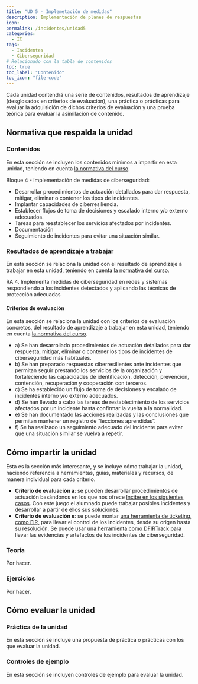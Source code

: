 ```yaml
---
title: "UD 5 - Implemetación de medidas"
description: Implementación de planes de respuestas
icon: 
permalink: /incidentes/unidad5
categories:
  - IC
tags:
  - Incidentes
  - Ciberseguridad
# Relacionado con la tabla de contenidos
toc: true
toc_label: "Contenido"
toc_icon: "file-code"
---
```



Cada unidad contendrá una serie de contenidos, resultados de aprendizaje (desglosados en criterios de evaluación), una práctica o prácticas para evaluar la adquisición de dichos criterios de evaluación y una prueba teórica para evaluar la asimilación de contenido.

## Normativa que respalda la unidad

### Contenidos

En esta sección se incluyen los contenidos mínimos a impartir en esta unidad, teniendo en cuenta [la normativa del curso](https://www.boe.es/diario_boe/txt.php?id=BOE-A-2020-4963).

Bloque 4 - Implementación de medidas de ciberseguridad:

- Desarrollar procedimientos de actuación detallados para dar respuesta, mitigar, eliminar o contener los tipos de incidentes.
- Implantar capacidades de ciberresiliencia.
- Establecer flujos de toma de decisiones y escalado interno y/o externo adecuados.
- Tareas para reestablecer los servicios afectados por incidentes.
- Documentación
- Seguimiento de incidentes para evitar una situación similar.

### Resultados de aprendizaje a trabajar

En esta sección se relaciona la unidad con el resultado de aprendizaje a trabajar en esta unidad, teniendo en cuenta [la normativa del curso](https://www.boe.es/diario_boe/txt.php?id=BOE-A-2020-4963).

RA 4. Implementa medidas de ciberseguridad en redes y sistemas respondiendo a los incidentes detectados y aplicando las técnicas de protección adecuadas

#### Criterios de evaluación

En esta sección se relaciona la unidad con los criterios de evaluación concretos, del resultado de aprendizaje a trabajar en esta unidad, teniendo en cuenta [la normativa del curso](https://www.boe.es/diario_boe/txt.php?id=BOE-A-2020-4963).

- a) Se han desarrollado procedimientos de actuación detallados para dar respuesta, mitigar, eliminar o contener los tipos de incidentes de ciberseguridad más habituales.
- b) Se han preparado respuestas ciberresilientes ante incidentes que permitan seguir prestando los servicios de la organización y fortaleciendo las capacidades de identificación, detección, prevención, contención, recuperación y cooperación con terceros.
- c) Se ha establecido un flujo de toma de decisiones y escalado de incidentes interno y/o externo adecuados.
- d) Se han llevado a cabo las tareas de restablecimiento de los servicios afectados por un incidente hasta confirmar la vuelta a la normalidad.
- e) Se han documentado las acciones realizadas y las conclusiones que permitan mantener un registro de “lecciones aprendidas”.
- f) Se ha realizado un seguimiento adecuado del incidente para evitar que una situación similar se vuelva a repetir.

## Cómo impartir la unidad

Esta es la sección más interesante, y se incluye cómo trabajar la unidad, haciendo referencia a herramientas, guías, materiales y recursos, de manera individual para cada criterio.

- **Criterio de evaluación a**: se pueden desarrollar procedimientos de actuación basándonos en los que nos ofrece [Incibe en los siguientes casos](https://www.incibe.es/protege-tu-empresa/juego-rol-pyme-seguridad). Con este juego el alumnado puede trabajar posibles incidentes y desarrollar a partir de ellos sus soluciones.
- **Criterio de evaluación e**: se puede montar [una herramienta de ticketing, como FIR,](https://github.com/certsocietegenerale/FIR/) para llevar el control de los incidentes, desde su origen hasta su resolución. Se puede usar [una herramienta como DFIRTrack](https://github.com/dfirtrack/dfirtrack) para llevar las evidencias y artefactos de los incidentes de ciberseguridad.

### Teoría

Por hacer.

### Ejercicios

Por hacer.

## Cómo evaluar la unidad

### Práctica de la unidad

En esta sección se incluye una propuesta de práctica o prácticas con los que evaluar la unidad.

### Controles de ejemplo

En esta sección se incluyen controles de ejemplo para evaluar la unidad.
